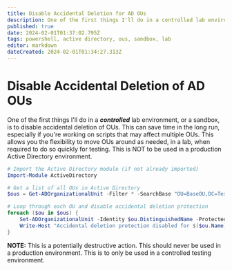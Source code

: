 ```yaml
---
title: Disable Accidental Deletion for AD OUs
description: One of the first things I'll do in a controlled lab environment, or a sandbox, is to disable accidental deletion of OUs. This can save time in the long run, especially if you're working on scripts that may affect multiple OUs. 
published: true
date: 2024-02-01T01:37:02.795Z
tags: powershell, active directory, ous, sandbox, lab
editor: markdown
dateCreated: 2024-02-01T01:34:27.313Z
---
```


<!--
title: Disable Accidental Deletion of AD OUs
description: One of the first things I'll do in a controlled lab environment, or a sandbox, is to disable accidental deletion of OUs. This can save time in the long run, especially if you're working on scripts that may affect multiple OUs.
published: true
date: 2024-1-31
tags: 
editor: markdown
dateCreated: 2024-1-31
-->

# Disable Accidental Deletion of AD OUs
One of the first things I'll do in a ***controlled*** lab environment, or a sandbox, is to disable accidental deletion of OUs. This can save time in the long run, especially if you're working on scripts that may affect multiple OUs. This allows you the flexibility to move OUs around as needed, in a lab, when required to do so quickly for testing. This is NOT to be used in a production Active Directory environment.

```PowerShell
# Import the Active Directory module (if not already imported)
Import-Module ActiveDirectory

# Get a list of all OUs in Active Directory
$ous = Get-ADOrganizationalUnit -Filter * -SearchBase "OU=BaseOU,DC=TestLab,DC=local" -SearchScope Subtree

# Loop through each OU and disable accidental deletion protection
foreach ($ou in $ous) {
    Set-ADOrganizationalUnit -Identity $ou.DistinguishedName -ProtectedFromAccidentalDeletion $false
    Write-Host "Accidental deletion protection disabled for $($ou.Name)"
}
```
**NOTE:** This is a potentially destructive action. This should never be used in a production environment. This is to only be used in a controlled testing environment.